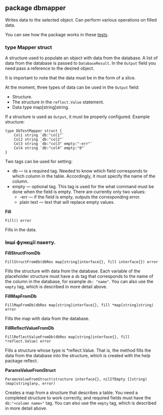 ## package dbmapper
Writes data to the selected object. Can perform various operations on 
filled data.

You can see how the package works in these [tests](https://github.com/uwine4850/foozy/tree/master/tests/dbtest/dbmapper_test).

### type Mapper struct
A structure used to populate an object with data from the database.
A list of data from the database is passed to `DatabaseResult`. 
In the `Output` field you need pass a reference to the desired object.

It is important to note that the data must be in the form of a slice.

At the moment, three types of data can be used in the `Output` field:
* Structure.
* The structure in the `reflect.Value` statement.
* Data type map[string]string.

If a structure is used as `Output`, it must be properly configured.
Example structure:
```
type DbTestMapper struct {
	Col1 string `db:"col1"`
	Col2 string `db:"col2"`
	Col3 string `db:"col3" empty:"-err"`
	Col4 string `db:"col4" empty:"0"`
}
```
Two tags can be used for setting:
* db — is a required tag. Needed to know which field corresponds to which
column in the table. Accordingly, it must specify the name of the column.
* empty — optional tag. This tag is used for the what command 
must be done when the field is empty. There are currently only two values:
    * -err — if the field is empty, outputs the corresponding error.
    * plain text — text that will replace empty values.

__Fill__
```
Fill() error 
```
Fills in the data.

### Інші функції пакету.

__FillStructFromDb__
```
FillStructFromDb(dbRes map[string]interface{}, fill interface{}) error
```
Fills the structure with data from the database.
Each variable of the placeholder structure must have a `db` tag that corresponds to the name of the column in the database, for example `db: "name"`. You can also use the `empty` tag, which is described in more detail above.

__FillMapFromDb__
```
FillMapFromDb(dbRes map[string]interface{}, fill *map[string]string) error
```
Fills the map with data from the database.

__FillReflectValueFromDb__
```
FillReflectValueFromDb(dbRes map[string]interface{}, fill *reflect.Value) error
```
Fills a structure whose type is *reflect.Value. That is, the method fills the data from the database into the structure, which is created with the help 
package reflect.

__ParamsValueFromStruct__
```
ParamsValueFromStruct(structure interface{}, nilIfEmpty []string) (map[string]any, error)
```
Creates a map from a structure that describes a table.
You need a completed structure to work correctly, and required fields must have the `db:"<column name>"` tag.
You can also use the `empty` tag, which is described in more detail above.